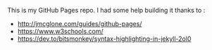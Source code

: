 This is my GitHub Pages repo.
I had some help building it thanks to : 
* http://jmcglone.com/guides/github-pages/
* https://www.w3schools.com/
* https://dev.to/bitsmonkey/syntax-highlighting-in-jekyll-2ol0
